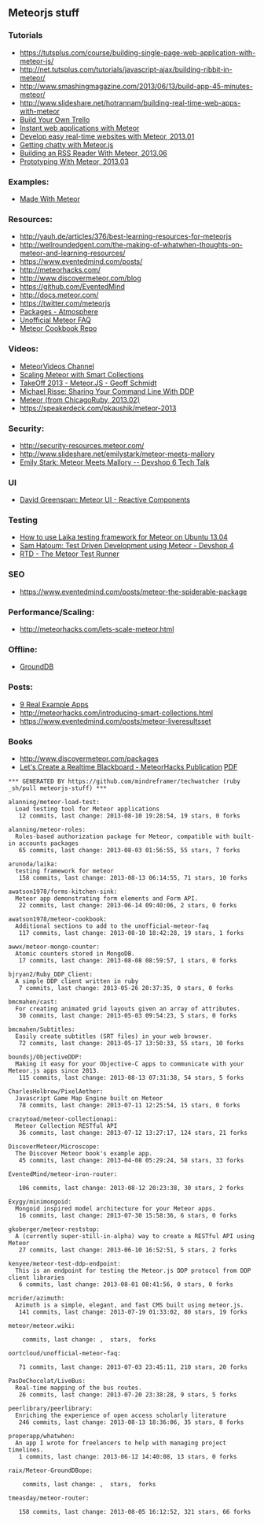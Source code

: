 ## Meteorjs stuff


### Tutorials
  - https://tutsplus.com/course/building-single-page-web-application-with-meteor-js/
  - http://net.tutsplus.com/tutorials/javascript-ajax/building-ribbit-in-meteor/
  - http://www.smashingmagazine.com/2013/06/13/build-app-45-minutes-meteor/
  - http://www.slideshare.net/hotrannam/building-real-time-web-apps-with-meteor
  - [Build Your Own Trello](http://www.slideshare.net/daikeren/build-your-own-trello)
  - [Instant web applications with Meteor](http://www.ibm.com/developerworks/web/library/wa-meteor-webapps/index.html)
  - [Develop easy real-time websites with Meteor, 2013.01](http://www.ibm.com/developerworks/web/library/wa-meteor/index.html)
  - [Getting chatty with Meteor.js](http://12devs.co.uk/articles/getting-chatty-with-meteor-js/)
  - [Building an RSS Reader With Meteor, 2013.06](http://midnightcheese.com/2013/06/building-an-rss-reader-with-meteor/)
  - [Prototyping With Meteor, 2013.03](http://net.tutsplus.com/tutorials/javascript-ajax/prototyping-with-meteor/)

### Examples:
  - [Made With Meteor](http://madewith.meteor.com/)

### Resources:
  - http://yauh.de/articles/376/best-learning-resources-for-meteorjs
  - http://wellroundedgent.com/the-making-of-whatwhen-thoughts-on-meteor-and-learning-resources/
  - https://www.eventedmind.com/posts/
  - http://meteorhacks.com/
  - http://www.discovermeteor.com/blog
  - https://github.com/EventedMind
  - http://docs.meteor.com/
  - https://twitter.com/meteorjs
  - [Packages - Atmosphere](https://atmosphere.meteor.com/)
  - [Unofficial Meteor FAQ](https://github.com/oortcloud/unofficial-meteor-faq.git)
  - [Meteor Cookbook Repo](https://github.com/awatson1978/meteor-cookbook)

### Videos:

  - [MeteorVideos Channel](http://www.youtube.com/user/MeteorVideos/videos)
  - [Scaling Meteor with Smart Collections](http://www.youtube.com/watch?v=ctSd9VXvp_0)
  - [TakeOff 2013 - Meteor.JS - Geoff Schmidt](http://www.youtube.com/watch?v=4mtLCjhxKAs&utm_source=buffer&buffer_share=a441c)
  - [Michael Risse: Sharing Your Command Line With DDP](http://www.youtube.com/watch?v=qexFb1rPrr4)
  - [Meteor (from ChicagoRuby, 2013.02)](http://vimeo.com/59044054)
  - https://speakerdeck.com/pkaushik/meteor-2013


### Security:
  - http://security-resources.meteor.com/
  - http://www.slideshare.net/emilystark/meteor-meets-mallory
  - [Emily Stark: Meteor Meets Mallory -- Devshop 6 Tech Talk](http://www.youtube.com/watch?v=79uMp-S23MA)


### UI
  - [David Greenspan: Meteor UI - Reactive Components](http://www.youtube.com/watch?v=pGQ-ax5cFnk)

### Testing
  - [How to use Laika testing framework for Meteor on Ubuntu 13.04](http://task3.cc/1880/how-to-use-laika-testing-framework-for-meteor-on-ubuntu-13-04/)
  - [Sam Hatoum: Test Driven Development using Meteor - Devshop 4](https://www.youtube.com/watch?v=Ac9ou9Vi0q8)
  - [RTD - The Meteor Test Runner](http://xolvio.github.io/rtd/)


### SEO
  - https://www.eventedmind.com/posts/meteor-the-spiderable-package

### Performance/Scaling:
  - http://meteorhacks.com/lets-scale-meteor.html


### Offline:
  - [GroundDB](http://grounddb.meteor.com/)

### Posts:
  - [9 Real Example Apps](http://skimbox.co/blog/meteor-showers-10-meteor-powered-apps-that-rock#.UdWHVD6gmrc)
  - http://meteorhacks.com/introducing-smart-collections.html
  - https://www.eventedmind.com/posts/meteor-liveresultsset


### Books
  - http://www.discovermeteor.com/packages
  - [Let's Create a Realtime Blackboard - MeteorHacks Publication](http://meteorhacks.com/realtime-blackboard.html) [PDF](https://www.dropbox.com/s/0ywsu2ru7gsf8q5/lets-create-a-realtime-blackboard.pdf)




<!-- PROJECTS_LIST_START -->
    *** GENERATED BY https://github.com/mindreframer/techwatcher (ruby _sh/pull meteorjs-stuff) *** 

    alanning/meteor-load-test:
      Load testing tool for Meteor applications
       12 commits, last change: 2013-08-10 19:28:54, 19 stars, 0 forks

    alanning/meteor-roles:
      Roles-based authorization package for Meteor, compatible with built-in accounts packages
       65 commits, last change: 2013-08-03 01:56:55, 55 stars, 7 forks

    arunoda/laika:
      testing framework for meteor
       158 commits, last change: 2013-08-13 06:14:55, 71 stars, 10 forks

    awatson1978/forms-kitchen-sink:
      Meteor app demonstrating form elements and Form API.
       22 commits, last change: 2013-06-14 09:40:06, 2 stars, 0 forks

    awatson1978/meteor-cookbook:
      Additional sections to add to the unofficial-meteor-faq
       117 commits, last change: 2013-08-10 18:42:28, 19 stars, 1 forks

    awwx/meteor-mongo-counter:
      Atomic counters stored in MongoDB.
       17 commits, last change: 2013-08-08 08:59:57, 1 stars, 0 forks

    bjryan2/Ruby_DDP_Client:
      A simple DDP client written in ruby
       7 commits, last change: 2013-05-26 20:37:35, 0 stars, 0 forks

    bmcmahen/cast:
      For creating animated grid layouts given an array of attributes.
       30 commits, last change: 2013-05-03 09:54:23, 5 stars, 0 forks

    bmcmahen/Subtitles:
      Easily create subtitles (SRT files) in your web browser.
       72 commits, last change: 2013-05-17 13:50:33, 55 stars, 10 forks

    boundsj/ObjectiveDDP:
      Making it easy for your Objective-C apps to communicate with your Meteor.js apps since 2013.
       115 commits, last change: 2013-08-13 07:31:38, 54 stars, 5 forks

    CharlesHolbrow/PixelAether:
      Javascript Game Map Engine built on Meteor
       78 commits, last change: 2013-07-11 12:25:54, 15 stars, 0 forks

    crazytoad/meteor-collectionapi:
      Meteor Collection RESTful API
       36 commits, last change: 2013-07-12 13:27:17, 124 stars, 21 forks

    DiscoverMeteor/Microscope:
      The Discover Meteor book's example app.
       45 commits, last change: 2013-04-08 05:29:24, 58 stars, 33 forks

    EventedMind/meteor-iron-router:

       106 commits, last change: 2013-08-12 20:23:38, 30 stars, 2 forks

    Exygy/minimongoid:
      Mongoid inspired model architecture for your Meteor apps.
       16 commits, last change: 2013-07-30 15:58:36, 6 stars, 0 forks

    gkoberger/meteor-reststop:
      A (currently super-still-in-alpha) way to create a RESTful API using Meteor
       27 commits, last change: 2013-06-10 16:52:51, 5 stars, 2 forks

    kenyee/meteor-test-ddp-endpoint:
      This is an endpoint for testing the Meteor.js DDP protocol from DDP client libraries
       6 commits, last change: 2013-08-01 08:41:56, 0 stars, 0 forks

    mcrider/azimuth:
      Azimuth is a simple, elegant, and fast CMS built using meteor.js.
       141 commits, last change: 2013-07-19 01:33:02, 80 stars, 19 forks

    meteor/meteor.wiki:

        commits, last change: ,  stars,  forks

    oortcloud/unofficial-meteor-faq:

       71 commits, last change: 2013-07-03 23:45:11, 210 stars, 20 forks

    PasDeChocolat/LiveBus:
      Real-time mapping of the bus routes.
       26 commits, last change: 2013-07-20 23:38:28, 9 stars, 5 forks

    peerlibrary/peerlibrary:
      Enriching the experience of open access scholarly literature
       246 commits, last change: 2013-08-13 18:36:06, 35 stars, 8 forks

    properapp/whatwhen:
      An app I wrote for freelancers to help with managing project timelines.
       1 commits, last change: 2013-06-12 14:40:08, 13 stars, 0 forks

    raix/Meteor-GroundDBope:

        commits, last change: ,  stars,  forks

    tmeasday/meteor-router:

       158 commits, last change: 2013-08-05 16:12:52, 321 stars, 66 forks
<!-- PROJECTS_LIST_END -->
